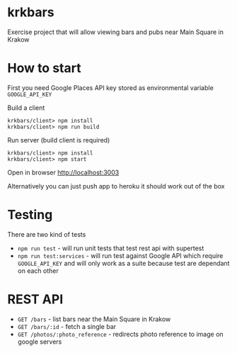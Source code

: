 # krkbars
Exercise project that will allow viewing bars and pubs near Main Square in Krakow

# How to start
First you need Google Places API key stored as environmental variable `GOOGLE_API_KEY`

Build a client 
 ```
krkbars/client> npm install
krkbars/client> npm run build
 ```
Run server (build client is required)
```
krkbars/client> npm install
krkbars/client> npm start
```
Open in browser [http://localhost:3003](http://localhost:3003)

Alternatively you can just push app to heroku it should work out of the box

# Testing
There are two kind of tests
 * `npm run test` - will run unit tests that test rest api with supertest
 * `npm run test:services` - will run test against Google API which require `GOOGLE_API_KEY` and will only work as a suite because test are dependant on each other

# REST API 
 * `GET /bars` - list bars near the Main Square in Krakow
 * `GET /bars/:id` - fetch a single bar
 * `GET /photos/:photo_reference` - redirects photo reference to image on google servers
 
